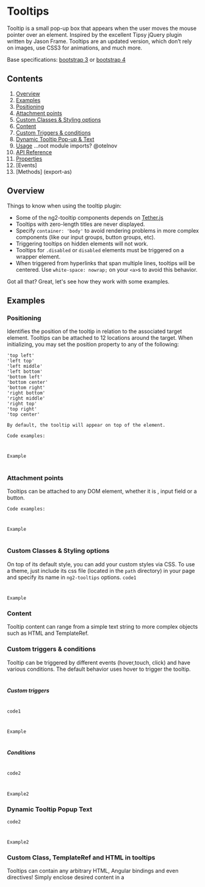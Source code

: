 # Tooltips

Tooltip is a small pop-up box that appears when the user moves the mouse pointer over an element.
Inspired by the excellent Tipsy jQuery plugin written by Jason Frame. Tooltips are an updated version, which don’t rely on images, use CSS3 for animations, and much more.

Base specifications: [bootstrap 3](http://getbootstrap.com/javascript/#tooltips) or [bootstrap 4](http://v4-alpha.getbootstrap.com/components/tooltips/)

## Contents

1. [Overview](#overview)
2. [Examples](#examples1)
  1. [Positioning](#positioning)
  2. [Attachment points](#attachment)
  3. [Custom Classes & Styling options](#styling)
  4. [Content](#content)  
  5. [Custom Triggers & conditions](#examples4)
  6. [Dynamic Tooltip Pop-up & Text](#examples2)
3. [Usage](#usage)  ...root module imports? @otelnov
4. [API Reference](#api)
 1. [Properties](#properties)
 2. [Events]
 3. [Methods] (export-as)

## Overview <a name="overview"></a>

Things to know when using the tooltip plugin:
- Some of the ng2-tooltip components depends on [Tether.js](https://github.com/HubSpot/tether)
- Tooltips with zero-length titles are never displayed.
- Specify `container: 'body'` to avoid rendering problems in more complex components (like our input groups, button groups, etc).
- Triggering tooltips on hidden elements will not work.
- Tooltips for `.disabled` or `disabled` elements must be triggered on a wrapper element.
- When triggered from hyperlinks that span multiple lines, tooltips will be centered. Use `white-space: nowrap;` on your `<a>`s to avoid this behavior.


Got all that? Great, let's see how they work with some examples.


## Examples <a name="examples1"></a>

### Positioning <a name="positioning"></a>
Identifies the position of the tooltip in relation to the associated target element.
Tooltips can be attached to 12 locations around the target. When initializing, you may set the position property to any of the following:
```
'top left'
'left top'
'left middle'
'left bottom'
'bottom left'
'bottom center'
'bottom right'
'right bottom'
'right middle'
'right top'
'top right'
'top center'

By default, the tooltip will appear on top of the element.

```

`Code examples:`
#
`Example`
# 
### Attachment points <a name="attachment"></a>
Tooltips can be attached to any DOM element, whether it is <anchor>, input field or a button. 

`Code examples:`
#
`Example`
#
 
### Custom Classes & Styling options <a name="styling"></a>
On top of its default style, you can add your custom styles via CSS.
To use a theme, just include its css file (located in the `path` directory) in your page and specify its name in `ng2-tooltips` options. 
`code1`
#
`Example`

### Content<a name="content"></a>
Tooltip content can range from a simple text string to more complex objects such as HTML and TemplateRef.


### Сustom triggers & conditions <a name="examples4"></a>
Tooltip can be triggered by different events (hover,touch, click) and have various conditions. The default behavior uses hover to trigger the tooltip.
# 

**_Custom triggers_**
#
`code1`
#
`Example`
#
**_Conditions_**

# 
`code2`
#
`Example2`
### Dynamic Tooltip Popup Text

`code2`
#
`Example2`

### Custom Class, TemplateRef and HTML in tooltips <a name="examples3"></a>
Tooltips can contain any arbitrary HTML, Angular bindings and even directives! Simply enclose desired content in a <template> element.

**_HTML_**
#
`code1`
#
I can even contain HTML. `Check me out!`

**_TemplateRef_**
#
`code2`
#
Or use a TemplateRef. `Check me out!`
#
**_Custom Class_**
#
`code3`
#
I can have a custom class. `Check me out!`



## Usage <a name="usage"></a>
```typescript
import { TooltipModule } from 'ng2-bootstrap/ng2-bootstrap';
// or
import { TooltipModule } from 'ng2-bootstrap/components/tooltip';
```

## API Reference <a name="api"></a>
### Tooltip properties <a name="properties"></a>
```typescript
  - `tooltip` (`string`) - text of tooltip
  - `tooltipHtml` (`string|TempalteRef`) - tooltip custom html content, defined as string or template reference
  - `ngPlacement` (`?string='top'`) - tooltip positioning instruction, supported positions: 'top', 'bottom', 'left', 'right'
  - `ngAnimation` (`?boolean=true`) - if `false` fade tooltip animation will be disabled
  - `ngPopupDelay` (*not implemented*) (`?numer=0`) - time in milliseconds before tooltip occurs
  - `ngTrigger` (*not implemented*) (`?Array<string>`) - array of event names which triggers tooltip opening
  - `tooltipEnable` (`?boolean=true`) - if `false` tooltip is disabled and will not be shown
  - `tooltipAppendToBody` (*not implemented*) (`?boolean=false`) - if `true` tooltip will be appended to body
  - `tooltipClass` (`?string`) - custom tooltip class applied to the tooltip container
  - `tooltipIsOpen` (`?boolean=false`) - if `true` tooltip is currently visible
  - `tooltipContext` (`any`) - if a template is used for the content, then this property can be used to specify a context for that template. The template variable exposed is called 'model'.
```
### Events <a name="events"></a>

<div class="table-responsive">
  <table class="table table-bordered table-striped">
    <thead>
      <tr>
        <th style="width: 150px;">Event Type</th>
        <th>Description</th>
      </tr>
    </thead>
    <tbody>
      <tr>
        <td>show.bs.tooltip</td>
        <td>This event fires immediately when the <code>show</code> instance method is called.</td>
      </tr>
      <tr>
        <td>shown.bs.tooltip</td>
        <td>This event is fired when the tooltip has been made visible to the user (will wait for CSS transitions to complete).</td>
      </tr>
      <tr>
        <td>hide.bs.tooltip</td>
        <td>This event is fired immediately when the <code>hide</code> instance method has been called.</td>
      </tr>
      <tr>
        <td>hidden.bs.tooltip</td>
        <td>This event is fired when the tooltip has finished being hidden from the user (will wait for CSS transitions to complete).</td>
      </tr>
    </tbody>
  </table>
</div>


### Methods <a name="methods"></a>

#### `$().tooltip(options)`

Attaches a tooltip handler to an element collection.

#### `.tooltip('show')`

Reveals an element's tooltip. **Returns to the caller before the tooltip has actually been shown** (i.e. before the `shown.bs.tooltip` event occurs). This is considered a "manual" triggering of the tooltip. Tooltips with zero-length titles are never displayed.



#### `.tooltip('hide')`

Hides an element's tooltip. **Returns to the caller before the tooltip has actually been hidden** (i.e. before the `hidden.bs.tooltip` event occurs). This is considered a "manual" triggering of the tooltip.



#### `.tooltip('toggle')`

Toggles an element's tooltip. **Returns to the caller before the tooltip has actually been shown or hidden** (i.e. before the `shown.bs.tooltip` or `hidden.bs.tooltip` event occurs). This is considered a "manual" triggering of the tooltip.



#### `.tooltip('dispose')`

Hides and destroys an element's tooltip. Tooltips that use delegation (which are created using [the `selector` option](#options)) cannot be individually destroyed on descendant trigger elements.

<!--
### Annotations <a name="annotations"></a>
```typescript
// class Tooltip implements OnInit
@Directive({ selector: '[tooltip]' })
export class TooltipDirective {
  @Input('tooltip') private content:string;
  @Input('tooltipHtml') public htmlContent:string | TemplateRef<any>;
  @Input('tooltipPlacement') private placement:string = 'top';
  @Input('tooltipIsOpen') private isOpen:boolean;
  @Input('tooltipEnable') private enable:boolean;
  @Input('tooltipAppendToBody') private appendToBody:boolean;
  @Input('tooltipClass') public popupClass:string;
  @Input('tooltipContext') public tooltipContext:any;
}
```


### Markup <a name="markup"></a>
```
<div class="form-group">
  <label>Dynamic Tooltip Text</label>
  <input type="text" [(ngModel)]="dynamicTooltipText" class="form-control">
</div>
<div class="form-group">
  <label>Dynamic Tooltip Popup Text</label>
  <input type="text" [(ngModel)]="dynamicTooltip" class="form-control">
</div>
<p>
  Pellentesque <a href="#" [tooltip]="dynamicTooltip">{{dynamicTooltipText}}</a>,
  sit amet venenatis urna cursus eget nunc scelerisque viverra mauris, in
  aliquam. Tincidunt lobortis feugiat vivamus at
  <a href="#" tooltipPlacement="left" tooltip="On the Left!">left</a> eget
  arcu dictum varius duis at consectetur lorem. Vitae elementum curabitur
  <a href="#" tooltipPlacement="right" tooltip="On the Right!">right</a>
  nunc sed velit dignissim sodales ut eu sem integer vitae. Turpis egestas
  <a href="#" tooltipPlacement="bottom" tooltip="On the Bottom!">bottom</a>
  pharetra convallis posuere morbi leo urna,
  <a href="#" [tooltipAnimation]="false" tooltip="I don't fade. :-(">fading</a>
  at elementum eu, facilisis sed odio morbi quis commodo odio. In cursus
  <a href="#" tooltipPopupDelay='1000' tooltip='appears with delay'>delayed</a> turpis massa tincidunt dui ut.
  nunc sed velit dignissim sodales ut eu sem integer vitae. Turpis egestas
</p>
 
<p>
  I can even contain HTML. <a href="#" [tooltipHtml]="htmlTooltip">Check me out!</a>
</p>
 
<template #toolTipTemplate let-model="model">
  <h4>Tool tip custom content defined inside a template</h4>
  <h5>With context binding: {{model.text}}</h5>
</template>
 
<p>
  Or use a TemplateRef. <a href="#" [tooltipHtml]="toolTipTemplate" [tooltipContext]="tooltipModel">Check me out!</a>
<p>
 
<p>
  I can have a custom class. <a href="#" tooltip="I can have a custom class applied to me!" tooltipClass="customClass">Check me out!</a>
</p>
 
<form role="form">
  <div class="form-group">
    <label>Or use custom triggers, like focus: </label>
    <input type="text" name="clickMe" value="Click me!" tooltip="See? Now click away..."  tooltipTrigger="focus" tooltipPlacement="right" class="form-control" />
  </div>
 
  <div class="form-group" ngClass="{'has-error' : !inputModel}">
    <label>Disable tooltips conditionally:</label>
    <input type="text" name="inputModel" [(ngModel)]="inputModel" class="form-control"
           placeholder="Hover over this for a tooltip until this is filled"
           tooltip="Enter something in this input field to disable this tooltip"
           tooltipPlacement="top"
           tooltipTrigger="mouseenter"
           [tooltipEnable]="!inputModel || inputModel.length==0" />
  </div>
</form>
```
### TypeScript
```typescript
import { ChangeDetectionStrategy, Component } from '@angular/core';
 
// webpack html imports
let template = require('./tooltip-demo.html');
 
@Component({
  selector: 'tooltip-demo',
  template: template,
  changeDetection: ChangeDetectionStrategy.OnPush
})
export class TooltipDemoComponent {
  public dynamicTooltip:string = 'Hello, World!';
  public dynamicTooltipText:string = 'dynamic';
  public htmlTooltip:string = 'I\'ve been made <b>bold</b>!';
  public tooltipModel:any = {text: 'foo', index: 1};
}
```
### Options <a name="options"></a>

There are certain options which may be passed to tooltip via data attributes or JavaScript. For data attributes, append the option name to `data-`, as in `data-animation=""`.

<div class="table-responsive">
  <table class="table table-bordered table-striped">
    <thead>
      <tr>
        <th style="width: 100px;">Name</th>
        <th style="width: 100px;">Type</th>
        <th style="width: 50px;">Default</th>
        <th>Description</th>
      </tr>
    </thead>
    <tbody>
      <tr>
        <td>animation</td>
        <td>boolean</td>
        <td>true</td>
        <td>Apply a CSS fade transition to the tooltip</td>
      </tr>
      <tr>
        <td>container</td>
        <td>string | false</td>
        <td>false</td>
        <td>
          <p>Appends the tooltip to a specific element. Example: <code>container: 'body'</code>. This option is particularly useful in that it allows you to position the tooltip in the flow of the document near the triggering element - which will prevent the tooltip from floating away from the triggering element during a window resize.</p>
       </td>
      </tr>
      <tr>
        <td>delay</td>
        <td>number | object</td>
        <td>0</td>
        <td>
         <p>Delay showing and hiding the tooltip (ms) - does not apply to manual trigger type</p>
         <p>If a number is supplied, delay is applied to both hide/show</p>
         <p>Object structure is: <code>delay: { "show": 500, "hide": 100 }</code></p>
        </td>
      </tr>
      <tr>
        <td>html</td>
        <td>boolean</td>
        <td>false</td>
        <td>Insert HTML into the tooltip. If false, jQuery's <code>text</code> method will be used to insert content into the DOM. Use text if you're worried about XSS attacks.</td>
      </tr>
      <tr>
        <td>placement</td>
        <td>string | function</td>
        <td>'top'</td>
        <td>
          <p>How to position the tooltip - top | bottom | left | right | auto.<br>When "auto" is specified, it will dynamically reorient the tooltip. For example, if placement is "auto left", the tooltip will display to the left when possible, otherwise it will display right.</p>
          <p>When a function is used to determine the placement, it is called with the tooltip DOM node as its first argument and the triggering element DOM node as its second. The <code>this</code> context is set to the tooltip instance.</p>
        </td>
      </tr>
      <tr>
        <td>selector</td>
        <td>string</td>
        <td>false</td>
        <td>If a selector is provided, popover objects will be delegated to the specified targets. In practice, this is used to enable dynamic HTML content to have popovers added. See <a href="https://github.com/twbs/bootstrap/issues/4215">this</a> and <a href="http://jsbin.com/zopod/1/edit">an informative example</a>.</td>
      </tr>
      <tr>
        <td>template</td>
        <td>string</td>
        <td><code>'&lt;div class="tooltip" role="tooltip"&gt;&lt;div class="tooltip-arrow"&gt;&lt;/div&gt;&lt;div class="tooltip-inner"&gt;&lt;/div&gt;&lt;/div&gt;'</code></td>
        <td>
          <p>Base HTML to use when creating the tooltip.</p>
          <p>The tooltip's <code>title</code> will be injected into the <code>.tooltip-inner</code>.</p>
          <p><code>.tooltip-arrow</code> will become the tooltip's arrow.</p>
          <p>The outermost wrapper element should have the <code>.tooltip</code> class.</p>
        </td>
      </tr>
      <tr>
        <td>title</td>
        <td>string | element | function</td>
        <td>''</td>
        <td>
          <p>Default title value if <code>title</code> attribute isn't present.</p>
          <p>If a function is given, it will be called with its <code>this</code> reference set to the element that the tooltip is attached to.</p>
        </td>
      </tr>
      <tr>
        <td>trigger</td>
        <td>string</td>
        <td>'hover focus'</td>
        <td>How tooltip is triggered - click | hover | focus | manual. You may pass multiple triggers; separate them with a space. `manual` cannot be combined with any other trigger.</td>
      </tr>
      <tr>
        <td>constraints</td>
        <td>Array</td>
        <td>[]</td>
        <td>An array of constraints - passed through to Tether. For more information refer to Tether's <a href="http://github.hubspot.com/tether/#constraints">constraint docs</a>.</td>
      </tr>
      <tr>
        <td>offset</td>
        <td>string</td>
        <td>'0 0'</td>
        <td>Offset of the popover relative to its target. For more information refer to Tether's <a href="http://github.hubspot.com/tether/#constraints">offset docs</a>.</td>
      </tr>
    </tbody>
  </table>
</div>

 <div class="callout">
 <h2>Data attributes for individual tooltips</h2>
 <p>Options for individual tooltips can alternatively be specified through the use of data attributes, as explained above.</p>
 </div>
-->








